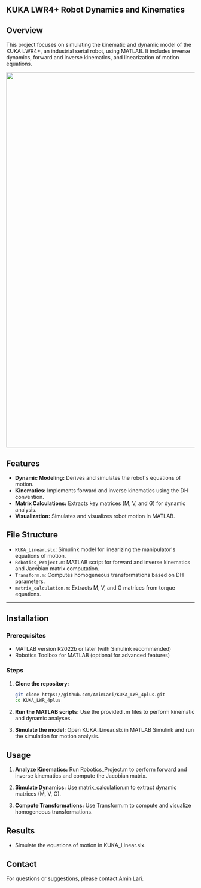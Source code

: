## KUKA LWR4+ Robot Dynamics and Kinematics

## Overview
This project focuses on simulating the kinematic and dynamic model of the KUKA LWR4+, an industrial serial robot, using MATLAB. It includes inverse dynamics, forward and inverse kinematics, and linearization of motion equations.
<p> <img src="https://github.com/user-attachments/assets/973709a6-537d-41a8-b6b0-fd4203f781aa" width="1000"> </p>  

## Features
- **Dynamic Modeling:** Derives and simulates the robot's equations of motion.
- **Kinematics:** Implements forward and inverse kinematics using the DH convention.
- **Matrix Calculations:** Extracts key matrices (M, V, and G) for dynamic analysis.
- **Visualization:** Simulates and visualizes robot motion in MATLAB.

## File Structure
- `KUKA_Linear.slx`: Simulink model for linearizing the manipulator's equations of motion.
- `Robotics_Project.m`: MATLAB script for forward and inverse kinematics and Jacobian matrix computation.
- `Transform.m`: Computes homogeneous transformations based on DH parameters.
- `matrix_calculation.m`: Extracts M, V, and G matrices from torque equations.

---

## Installation

### Prerequisites
- MATLAB version R2022b or later (with Simulink recommended)
- Robotics Toolbox for MATLAB (optional for advanced features)

### Steps
1. **Clone the repository:**
   ```bash
   git clone https://github.com/AminLari/KUKA_LWR_4plus.git
   cd KUKA_LWR_4plus

2. **Run the MATLAB scripts:**
   Use the provided .m files to perform kinematic and dynamic analyses.

3. **Simulate the model:**
   Open KUKA_Linear.slx in MATLAB Simulink and run the simulation for motion analysis.

## Usage
1. **Analyze Kinematics:**
   Run Robotics_Project.m to perform forward and inverse kinematics and compute the Jacobian matrix.

2. **Simulate Dynamics:**
   Use matrix_calculation.m to extract dynamic matrices (M, V, G).
   
3. **Compute Transformations:**
   Use Transform.m to compute and visualize homogeneous transformations.
   
## Results
- Simulate the equations of motion in KUKA_Linear.slx.

## Contact
For questions or suggestions, please contact Amin Lari.

